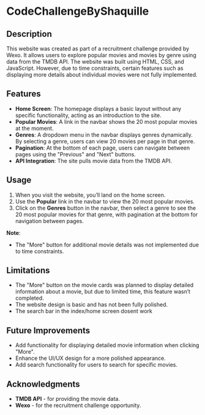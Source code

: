 # CodeChallengeByShaquille

## Description
This website was created as part of a recruitment challenge provided by Wexo. It allows users to explore popular movies and movies by genre using data from the TMDB API. The website was built using HTML, CSS, and JavaScript. However, due to time constraints, certain features such as displaying more details about individual movies were not fully implemented.

## Features
- **Home Screen**: The homepage displays a basic layout without any specific functionality, acting as an introduction to the site.
- **Popular Movies**: A link in the navbar shows the 20 most popular movies at the moment.
- **Genres**: A dropdown menu in the navbar displays genres dynamically. By selecting a genre, users can view 20 movies per page in that genre.
- **Pagination**: At the bottom of each page, users can navigate between pages using the "Previous" and "Next" buttons.
- **API Integration**: The site pulls movie data from the TMDB API.

## Usage

1. When you visit the website, you’ll land on the home screen.
2. Use the **Popular** link in the navbar to view the 20 most popular movies.
3. Click on the **Genres** button in the navbar, then select a genre to see the 20 most popular movies for that genre, with pagination at the bottom for navigation between pages.

**Note**:
- The "More" button for additional movie details was not implemented due to time constraints.

## Limitations

- The "More" button on the movie cards was planned to display detailed information about a movie, but due to limited time, this feature wasn’t completed.
- The website design is basic and has not been fully polished.
- The search bar in the index/home screen dosent work

## Future Improvements

- Add functionality for displaying detailed movie information when clicking "More".
- Enhance the UI/UX design for a more polished appearance.
- Add search functionality for users to search for specific movies.

## Acknowledgments

- **TMDB API** - for providing the movie data.
- **Wexo** - for the recruitment challenge opportunity.
